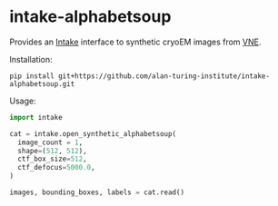 # intake-alphabetsoup

Provides an [Intake](https://intake.readthedocs.io/en/latest/index.html) interface to synthetic cryoEM images from [VNE](https://github.com/quantumjot/vne).

Installation:

```
pip install git+https://github.com/alan-turing-institute/intake-alphabetsoup.git
```

Usage:

```python
import intake

cat = intake.open_synthetic_alphabetsoup(
  image_count = 1,
  shape=(512, 512),
  ctf_box_size=512,
  ctf_defocus=5000.0,
)

images, bounding_boxes, labels = cat.read()
```
